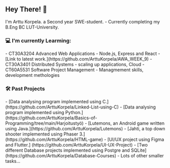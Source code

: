 <h2> Hey There! 👋</h2>
I'm Arttu Korpela. a Second year SWE-student.
 - Currently completing my B.Eng BC LUT-University.

<h3>💻 I'm currently Learming: </h3>
 - CT30A3204 Advanced Web Applications
    - Node.js, Express and React
    - [Link to latest work.](https://github.com/ArttuKorpela/AWA_WEEK_9)
 - CT30A3401 Distributed Systems
    - scaling up applications, Cloud
 - CT60A5531 Software Project Management
    - Managmement skills, development methologies

<h3> 🛠️ Past Projects </h3>
    - [Data analysing program implemented using C.](https://github.com/ArttuKorpela/Linked-List-using-C)
    - [Data analysing program implemented using Python.](https://github.com/ArttuKorpela/Basics-of-Programming/tree/main/Harjoitustyö)
    - [Lutemons, an Android game written using Java.](https://github.com/ArttuKorpela/Lutemons)
    - [Jahti, a top down shooter implemented using Phaser 3.](https://github.com/ArttuKorpela/HTML-game)
    - [UI/UX project using Figma and Flutter.] (https://github.com/ArttuKorpela/UI-UX-Project)
    - [Two different Database projects implemented using Postgre and SQLite](https://github.com/ArttuKorpela/Database-Courses)
    - Lots of other smaller tasks...




<!--
**ArttuKorpela/ArttuKorpela** is a ✨ _special_ ✨ repository because its `README.md` (this file) appears on your GitHub profile.

Here are some ideas to get you started:

- 🔭 I’m currently working on ...
- 🌱 I’m currently learning ...
- 👯 I’m looking to collaborate on ...
- 🤔 I’m looking for help with ...
- 💬 Ask me about ...
- 📫 How to reach me: ...
- 😄 Pronouns: ...
- ⚡ Fun fact: ...
-->
